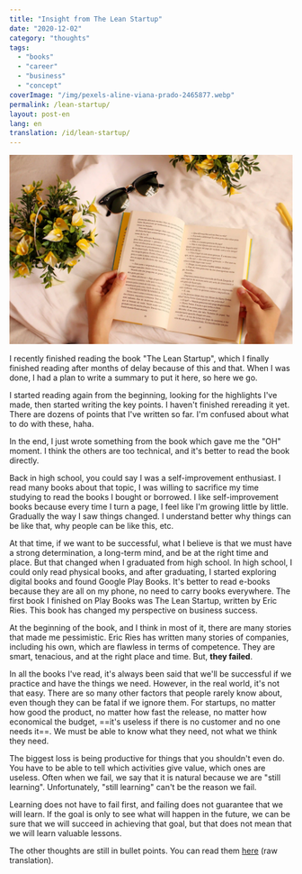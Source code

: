 ```yaml
---
title: "Insight from The Lean Startup"
date: "2020-12-02"
category: "thoughts"
tags:
  - "books"
  - "career"
  - "business"
  - "concept"
coverImage: "/img/pexels-aline-viana-prado-2465877.webp"
permalink: /lean-startup/
layout: post-en
lang: en
translation: /id/lean-startup/
---
```


![](/img/pexels-aline-viana-prado-2465877.webp)

I recently finished reading the book "The Lean Startup", which I finally finished reading after months of delay because of this and that. When I was done, I had a plan to write a summary to put it here, so here we go.

I started reading again from the beginning, looking for the highlights I've made, then started writing the key points. I haven't finished rereading it yet. There are dozens of points that I've written so far. I'm confused about what to do with these, haha.

In the end, I just wrote something from the book which gave me the "OH" moment. I think the others are too technical, and it's better to read the book directly.

Back in high school, you could say I was a self-improvement enthusiast. I read many books about that topic, I was willing to sacrifice my time studying to read the books I bought or borrowed. I like self-improvement books because every time I turn a page, I feel like I'm growing little by little. Gradually the way I saw things changed. I understand better why things can be like that, why people can be like this, etc.

At that time, if we want to be successful, what I believe is that we must have a strong determination, a long-term mind, and be at the right time and place. But that changed when I graduated from high school. In high school, I could only read physical books, and after graduating, I started exploring digital books and found Google Play Books. It's better to read e-books because they are all on my phone, no need to carry books everywhere. The first book I finished on Play Books was The Lean Startup, written by Eric Ries. This book has changed my perspective on business success.

At the beginning of the book, and I think in most of it, there are many stories that made me pessimistic. Eric Ries has written many stories of companies, including his own, which are flawless in terms of competence. They are smart, tenacious, and at the right place and time. But, **they failed**.

In all the books I've read, it's always been said that we'll be successful if we practice and have the things we need. However, in the real world, it's not that easy. There are so many other factors that people rarely know about, even though they can be fatal if we ignore them. For startups, no matter how good the product, no matter how fast the release, no matter how economical the budget, ==it's useless if there is no customer and no one needs it==. We must be able to know what they need, not what we think they need.

The biggest loss is being productive for things that you shouldn't even do. You have to be able to tell which activities give value, which ones are useless. Often when we fail, we say that it is natural because we are "still learning". Unfortunately, "still learning" can't be the reason we fail.

Learning does not have to fail first, and failing does not guarantee that we will learn. If the goal is only to see what will happen in the future, we can be sure that we will succeed in achieving that goal, but that does not mean that we will learn valuable lessons.

The other thoughts are still in bullet points. You can read them [here](http://simp.ly/p/dR956T) (raw translation).
